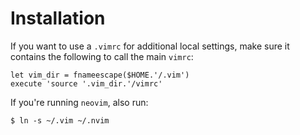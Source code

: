 # Installation

If you want to use a `.vimrc` for additional local settings, make sure it contains the following to call the main `vimrc`:

    let vim_dir = fnameescape($HOME.'/.vim')
    execute 'source '.vim_dir.'/vimrc'

If you're running `neovim`, also run:

    $ ln -s ~/.vim ~/.nvim
